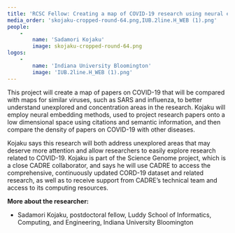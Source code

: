 ```yaml
---
title: 'RCSC Fellow: Creating a map of COVID-19 research using neural embeddings: A retrospective approach'
media_order: 'skojaku-cropped-round-64.png,IUB.2line.H_WEB (1).png'
people:
    -
        name: 'Sadamori Kojaku'
        image: skojaku-cropped-round-64.png
logos:
    -
        name: 'Indiana University Bloomington'
        image: 'IUB.2line.H_WEB (1).png'
---
```


This project will create a map of papers on COVID-19 that will be compared with maps for similar viruses, such as SARS and influenza, to better understand unexplored and concentration areas in the research. Kojaku will employ neural embedding methods, used to project research papers onto a low dimensional space using citations and semantic information, and then compare the density of papers on COVID-19 with other diseases. 

Kojaku says this research will both address unexplored areas that may deserve more attention and allow researchers to easily explore research related to COVID-19. Kojaku is part of the Science Genome project, which is a close CADRE collaborator, and says he will use CADRE to access the comprehensive, continuously updated CORD-19 dataset and related research, as well as to receive support from CADRE’s technical team and access to its computing resources.

**More about the researcher:**  
* Sadamori Kojaku, postdoctoral fellow, Luddy School of Informatics, Computing, and Engineering, Indiana University Bloomington
